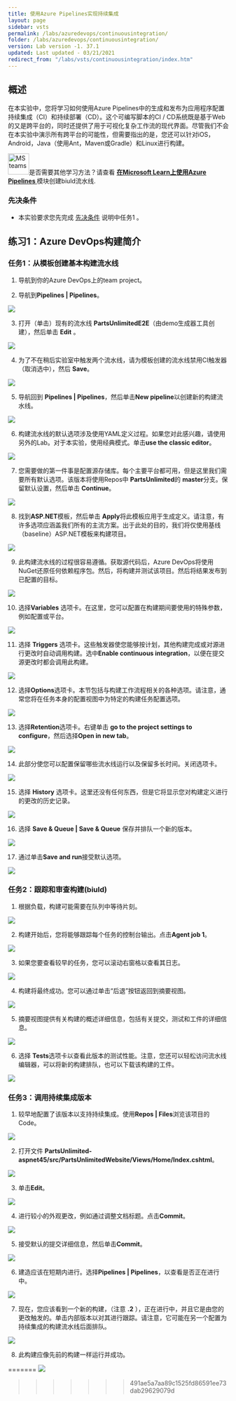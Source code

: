 ```yaml
---
title: 使用Azure Pipelines实现持续集成
layout: page
sidebar: vsts
permalink: /labs/azuredevops/continuousintegration/
folder: /labs/azuredevops/continuousintegration/
version: Lab version -1. 37.1
updated: Last updated - 03/21/2021
redirect_from: "/labs/vsts/continuousintegration/index.htm"
---
```


<div class="rw-ui-container"></div>
<a name="概述"></a>

## 概述 ##

在本实验中，您将学习如何使用Azure Pipelines中的生成和发布为应用程序配置持续集成（CI）和持续部署（CD）。这个可编写脚本的CI / CD系统既是基于Web的又是跨平台的，同时还提供了用于可视化复杂工作流的现代界面。尽管我们不会在本实验中演示所有跨平台的可能性，但需要指出的是，您还可以针对iOS，Android，Java（使用Ant，Maven或Gradle）和Linux进行构建。




<div class="bg-slap"><img src="./images/mslearn.png" class="img-icon-cloud" alt="MS teams" style="
    width: 48px; height: 48px;">是否需要其他学习方法？请查看 <a href="https://docs.microsoft.com/en-us/learn/modules/create-a-build-pipeline/" target="_blank"><b><u> 在Microsoft Learn上使用Azure Pipelines </u></b></a> 模块创建biuld流水线.</div>

<a name="先决条件"></a>

### 先决条件 ###

- 本实验要求您先完成 <a href="../prereq/">先决条件</a> 说明中任务1 。

<a name="Exercise1"></a>
## 练习1：Azure DevOps构建简介 ##

<a name="Ex1Task1"></a>
### 任务1：从模板创建基本构建流水线 ###

1. 导航到你的Azure DevOps上的team project。

2. 导航到**Pipelines \| Pipelines**。

  ![](images/000.png)

3. 打开（单击）现有的流水线 **PartsUnlimitedE2E**（由demo生成器工具创建），然后单击 **Edit**  。

 ![](images/edit-pipeline.png)

4. 为了不在稍后实验室中触发两个流水线，请为模板创建的流水线禁用CI触发器（取消选中），然后 **Save**。

 ![](images/disable-ci.png)

5. 导航回到 **Pipelines \| Pipelines**，然后单击**New pipeline**以创建新的构建流水线。

 ![](images/001.png)

6. 构建流水线的默认选项涉及使用YAML定义过程。如果您对此感兴趣，请使用另外的Lab。对于本实验，使用经典模式。单击**use the classic editor**。

 ![](images/002.png)

7. 您需要做的第一件事是配置源存储库。每个主要平台都可用，但是这里我们需要所有默认选项。该版本将使用Repos中 **PartsUnlimited**的 **master**分支。保留默认设置，然后单击 **Continue**。

 ![](images/003.png)

8. 找到**ASP.NET**模板，然后单击 **Apply**将此模板应用于生成定义。请注意，有许多选项应涵盖我们所有的主流方案。出于此处的目的，我们将仅使用基线（baseline）ASP.NET模板来构建项目。

 ![](images/template.png)

9. 此构建流水线的过程很容易遵循。获取源代码后，Azure DevOps将使用NuGet还原任何依赖程序包。然后，将构建并测试该项目。然后将结果发布到已配置的目标。

 ![](images/005.png)

10. 选择**Variables** 选项卡。在这里，您可以配置在构建期间要使用的特殊参数，例如配置或平台。

 ![](images/006.png)

11. 选择 **Triggers** 选项卡。这些触发器使您能够按计划，其他构建完成或对源进行更改时自动调用构建。选中**Enable continuous integration**，以便在提交源更改时都会调用此构建。

 ![](images/007.png)

12. 选择**Options**选项卡。本节包括与构建工作流程相关的各种选项。请注意，通常您将在任务本身的配置视图中为特定的构建任务配置选项。

 ![](images/008.png)

13. 选择**Retention**选项卡。右键单击 **go to the project settings to configure**，然后选择**Open in new tab**。

 ![](images/009.png)

14. 此部分使您可以配置保留哪些流水线运行以及保留多长时间。关闭选项卡。

 ![](images/010.png)

15. 选择 **History** 选项卡。这里还没有任何东西，但是它将显示您对构建定义进行的更改的历史记录。

 ![](images/011.png)

16. 选择 **Save & Queue \| Save & Queue** 保存并排队一个新的版本。

 ![](images/012.png)

17. 通过单击**Save and run**接受默认选项。

 ![](images/013.png)

<a name="Ex1Task2"> </a>
### 任务2：跟踪和审查构建(biuld) ###

1. 根据负载，构建可能需要在队列中等待片刻。

 ![](images/014.png)

2. 构建开始后，您将能够跟踪每个任务的控制台输出。点击**Agent job 1**。

![](images/015.png)

3. 如果您要查看较早的任务，您可以滚动右窗格以查看其日志。

 ![](images/016.png)

4. 构建将最终成功。您可以通过单击“后退”按钮返回到摘要视图。

 ![](images/017.png)

5. 摘要视图提供有关构建的概述详细信息，包括有关提交，测试和工件的详细信息。

 ![](images/018.png)

6. 选择 **Tests**选项卡以查看此版本的测试性能。注意，您还可以轻松访问流水线编辑器，可以将新的构建排队，也可以下载该构建的工件。

 ![](images/019.png)

<a name="Ex1Task3"> </a>
### 任务3：调用持续集成版本 ###

1. 较早地配置了该版本以支持持续集成。使用**Repos \| Files**浏览该项目的Code。

 ![](images/020.png)

2. 打开文件 **PartsUnlimited-aspnet45/src/PartsUnlimitedWebsite/Views/Home/Index.cshtml**。

 ![](images/021.png)

3. 单击**Edit**。

 ![](images/edit.png)

4. 进行较小的外观更改，例如通过调整文档标题。点击**Commit**。

 ![](images/023.png)

5. 接受默认的提交详细信息，然后单击**Commit**。

 ![](images/024.png)

6. 建造应该在短期内进行。选择**Pipelines \| Pipelines**，以查看是否正在进行中。

 ![](images/025.png)

7. 现在，您应该看到一个新的构建，（注意 **.2** ），正在进行中，并且它是由您的更改触发的。单击内部版本以对其进行跟踪。请注意，它可能在另一个配置为持续集成的构建流水线后面排队。

 ![](images/026.png)

8. 此构建应像先前的构建一样运行并成功。


=======
 ![](images/027.png)
>>>>>>> 491ae5a7aa89c1525fd86591ee73dab29629079d
